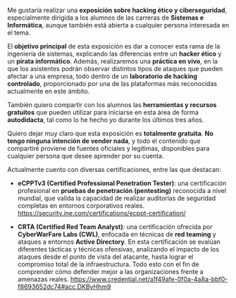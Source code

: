 Me gustaría realizar una **exposición sobre hacking ético y ciberseguridad**, especialmente dirigida a los alumnos de las carreras de **Sistemas e Informática**, aunque también está abierta a cualquier persona interesada en el tema.

El **objetivo principal** de esta exposición es dar a conocer esta rama de la ingeniería de sistemas, explicando las diferencias entre un **hacker ético** y un **pirata informático**. Además, realizaremos una **práctica en vivo**, en la que los asistentes podrán observar distintos tipos de ataques que pueden afectar a una empresa, todo dentro de un **laboratorio de hacking controlado**, proporcionado por una de las plataformas más reconocidas actualmente en este ámbito.

También quiero compartir con los alumnos las **herramientas y recursos gratuitos** que pueden utilizar para iniciarse en esta área de forma **autodidacta**, tal como lo he hecho yo durante los últimos tres años.

Quiero dejar muy claro que esta exposición es **totalmente gratuita**. **No tengo ninguna intención de vender nada**, y todo el contenido que compartiré proviene de fuentes oficiales y legítimas, disponibles para cualquier persona que desee aprender por su cuenta.

Actualmente cuento con diversas certificaciones, entre las que destacan:

- **eCPPTv3 (Certified Professional Penetration Tester)**: una certificación profesional en **pruebas de penetración (pentesting)** reconocida a nivel mundial, que valida la capacidad de realizar auditorías de seguridad completas en entornos corporativos reales.
https://security.ine.com/certifications/ecppt-certification/


- **CRTA (Certified Red Team Analyst)**: una certificación ofrecida por **CyberWarFare Labs (CWL)**, enfocada en técnicas de **red teaming** y ataques a entornos **Active Directory**. En esta certificación se evalúan diferentes tácticas y técnicas ofensivas, analizando el impacto de los ataques desde el punto de vista del atacante, hasta lograr el compromiso total de la infraestructura. Todo esto con el fin de comprender cómo defender mejor a las organizaciones frente a amenazas reales.
https://www.credential.net/a1f49afe-0f0a-4a8a-bbf0-f8693652dc74#acc.DKByHhm9